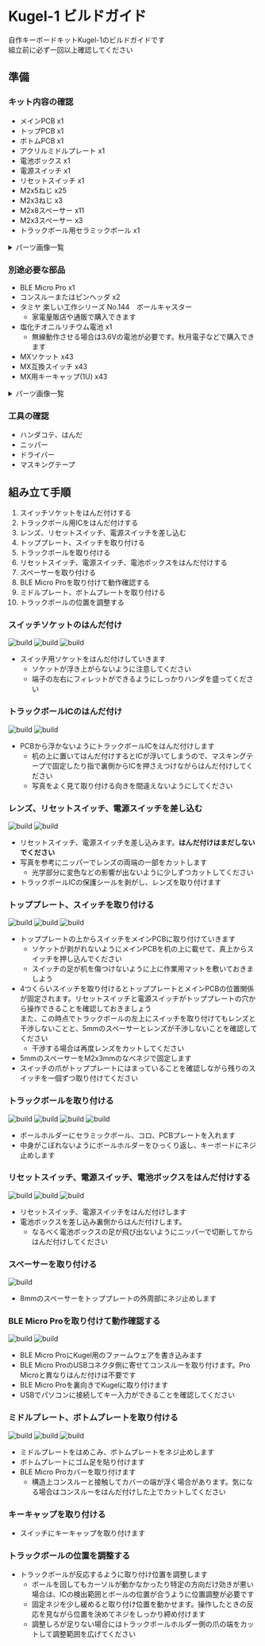 # Kugel-1 ビルドガイド

自作キーボードキットKugel-1のビルドガイドです  
組立前に必ず一回以上確認してください

## 準備
### キット内容の確認
- メインPCB x1
- トップPCB x1
- ボトムPCB x1
- アクリルミドルプレート x1
- 電池ボックス x1
- 電源スイッチ x1
- リセットスイッチ x1
- M2x5ねじ x25
- M2x3ねじ x3
- M2x8スペーサー x11
- M2x3スペーサー x3
- トラックボール用セラミックボール x1

<details><summary>パーツ画像一覧</summary>
<p>

|<br>![part](./img/part012.jpg)|
|-|
|メインPCB 1個|
|<br>![part](./img/part009.jpg)|
|ボトムPCB 1個|
|<br>![part](./img/part011.jpg)|
|トップPCB 1個|
|<br>![part](./img/part014.jpg)|
|ミドルプレート 1個|
|<br>![part](./img/part010.jpg)|
|BLE Micro Proカバー 1個|
|<br>![part](./img/part015.jpg)|
|トラックボール用プレート 1個|
|<br>![part](./img/part013.jpg)|
|トラックボール用IC, レンズ 1セット|
|<br>![part](./img/part018.jpg)|
|セラミックボール 1個|
|<br>![test](./img/part001.jpg)|
|リセットスイッチ 1個|
|<br>![part](./img/part019.jpg)|
|電源スイッチ 1個|
|<br>![part](./img/part016.jpg)|
|単三電池ケース 1個|
|<br>![part](./img/part002.jpg)|
|ネジ M2x5 25個|
|<br>![part](./img/part003.jpg)|
|ネジ M2x3 3個|
|<br>![part](./img/part005.jpg)|
|スペーサ M2x8 11個|
|<br>![part](./img/part004.jpg)|
|スペーサ M2x5 3個|

</p>
</details>

### 別途必要な部品
- BLE Micro Pro x1
- コンスルーまたはピンヘッダ x2
- タミヤ 楽しい工作シリーズ No.144　ボールキャスター 
  - 家電量販店や通販で購入できます
- 塩化チオニルリチウム電池 x1
  - 無線動作させる場合は3.6Vの電池が必要です。秋月電子などで購入できます
- MXソケット x43
- MX互換スイッチ x43
- MX用キーキャップ(1U) x43

<details><summary>パーツ画像一覧</summary>
<p>

|<br>![part](./img/part006.jpg)|
|-|
|BLE Micro Pro 1個|
|<br>![part](./img/part007.jpg)|
|コンスルー 2個|
|<br>![part](./img/part008.jpg)|
|タミヤ ボールキャスター 1個|

</p>
</details>

### 工具の確認
- ハンダコテ、はんだ
- ニッパー
- ドライバー
- マスキングテープ

## 組み立て手順
1. スイッチソケットをはんだ付けする
2. トラックボール用ICをはんだ付けする
3. レンズ、リセットスイッチ、電源スイッチを差し込む
4. トッププレート、スイッチを取り付ける
5. トラックボールを取り付ける
6. リセットスイッチ、電源スイッチ、電池ボックスをはんだ付けする
7. スペーサーを取り付ける
8. BLE Micro Proを取り付けて動作確認する
9.  ミドルプレート、ボトムプレートを取り付ける
10. トラックボールの位置を調整する

### スイッチソケットのはんだ付け
![build](./img/build003.jpg)
![build](./img/build026.jpg)
![build](./img/build027.jpg)
- スイッチ用ソケットをはんだ付けしていきます  
  - ソケットが浮き上がらないように注意してください  
  - 端子の左右にフィレットができるようにしっかりハンダを盛ってください

### トラックボールICのはんだ付け
![build](./img/build004.jpg)
![build](./img/build006.jpg)
- PCBから浮かないようにトラックボールICをはんだ付けします  
  - 机の上に置いてはんだ付けするとICが浮いてしまうので、マスキングテープで固定したり指で裏側からICを押さえつけながらはんだ付けしてください
  - 写真をよく見て取り付ける向きを間違えないようにしてください

### レンズ、リセットスイッチ、電源スイッチを差し込む
![build](./img/build009.jpg)
![build](./img/build007.jpg)
- リセットスイッチ、電源スイッチを差し込みます。**はんだ付けはまだしないでください**
- 写真を参考にニッパーでレンズの両端の一部をカットします  
  - 光学部分に変色などの影響が出ないように少しずつカットしてください  
- トラックボールICの保護シールを剥がし、レンズを取り付けます

### トッププレート、スイッチを取り付ける
![build](./img/build010.jpg)
![build](./img/build011.jpg)
![build](./img/build012.jpg)
- トッププレートの上からスイッチをメインPCBに取り付けていきます  
  - ソケットが剥がれないようにメインPCBを机の上に載せて、真上からスイッチを押し込んでください
  - スイッチの足が机を傷つけないように上に作業用マットを敷いておきましよう  
- 4つくらいスイッチを取り付けるとトッププレートとメインPCBの位置関係が固定されます。リセットスイッチと電源スイッチがトッププレートの穴から操作できることを確認しておきましょう  
また、この時点でトラックボールの左上にスイッチを取り付けてもレンズと干渉しないことと、5mmのスペーサーとレンズが干渉しないことを確認してください
  - 干渉する場合は再度レンズをカットしてください
- 5mmのスペーサーをM2x3mmのなべネジで固定します
- スイッチの爪がトッププレートにはまっていることを確認しながら残りのスイッチを一個ずつ取り付けてください  

### トラックボールを取り付ける
![build](./img/build017.jpg)
![build](./img/build018.jpg)
![build](./img/build001.jpg)
![build](./img/build020.jpg)
- ボールホルダーにセラミックボール、コロ、PCBプレートを入れます  
- 中身がこぼれないようにボールホルダーをひっくり返し、キーボードにネジ止めします

### リセットスイッチ、電源スイッチ、電池ボックスをはんだ付けする
![build](./img/build014.jpg)
![build](./img/build013.jpg)
![build](./img/build015.jpg)
- リセットスイッチ、電源スイッチをはんだ付けします
- 電池ボックスを差し込み裏側からはんだ付けします。
  - なるべく電池ボックスの足が飛び出ないようにニッパーで切断してからはんだ付けしてください

### スペーサーを取り付ける
![build](./img/build021.jpg)
- 8mmのスペーサーをトッププレートの外周部にネジ止めします

### BLE Micro Proを取り付けて動作確認する
![build](./img/build016.jpg)
![build](./img/build019.jpg)
- BLE Micro ProにKugel用のファームウェアを書き込みます  
- BLE Micro ProのUSBコネクタ側に寄せてコンスルーを取り付けます。Pro Microと異なりはんだ付けは不要です  
- BLE Micro Proを裏向きでKugelに取り付けます  
- USBでパソコンに接続してキー入力ができることを確認してください

### ミドルプレート、ボトムプレートを取り付ける
![build](./img/build022.jpg)
![build](./img/build025.jpg)
![build](./img/build024.jpg)
- ミドルプレートをはめこみ、ボトムプレートをネジ止めします  
- ボトムプレートにゴム足を貼り付けます
- BLE Micro Proカバーを取り付けます
  - 構造上コンスルーと接触してカバーの端が浮く場合があります。気になる場合はコンスルーをはんだ付けした上でカットしてください 

### キーキャップを取り付ける
- スイッチにキーキャップを取り付けます

### トラックボールの位置を調整する
- トラックボールが反応するように取り付け位置を調整します  
  - ボールを回してもカーソルが動かなかったり特定の方向だけ効きが悪い場合は、ICの検出範囲とボールの位置が合うように位置調整が必要です
  - 固定ネジを少し緩めると取り付け位置を動かせます。操作したときの反応を見ながら位置を決めてネジをしっかり締め付けます
  - 調整しろが足りない場合にはトラックボールホルダー側の爪の端をカットして調整範囲を広げてください
